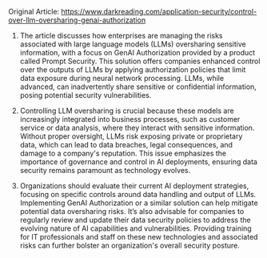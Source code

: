 Original Article: https://www.darkreading.com/application-security/control-over-llm-oversharing-genai-authorization

1) The article discusses how enterprises are managing the risks associated with large language models (LLMs) oversharing sensitive information, with a focus on GenAI Authorization provided by a product called Prompt Security. This solution offers companies enhanced control over the outputs of LLMs by applying authorization policies that limit data exposure during neural network processing. LLMs, while advanced, can inadvertently share sensitive or confidential information, posing potential security vulnerabilities.

2) Controlling LLM oversharing is crucial because these models are increasingly integrated into business processes, such as customer service or data analysis, where they interact with sensitive information. Without proper oversight, LLMs risk exposing private or proprietary data, which can lead to data breaches, legal consequences, and damage to a company's reputation. This issue emphasizes the importance of governance and control in AI deployments, ensuring data security remains paramount as technology evolves.

3) Organizations should evaluate their current AI deployment strategies, focusing on specific controls around data handling and output of LLMs. Implementing GenAI Authorization or a similar solution can help mitigate potential data oversharing risks. It’s also advisable for companies to regularly review and update their data security policies to address the evolving nature of AI capabilities and vulnerabilities. Providing training for IT professionals and staff on these new technologies and associated risks can further bolster an organization's overall security posture.